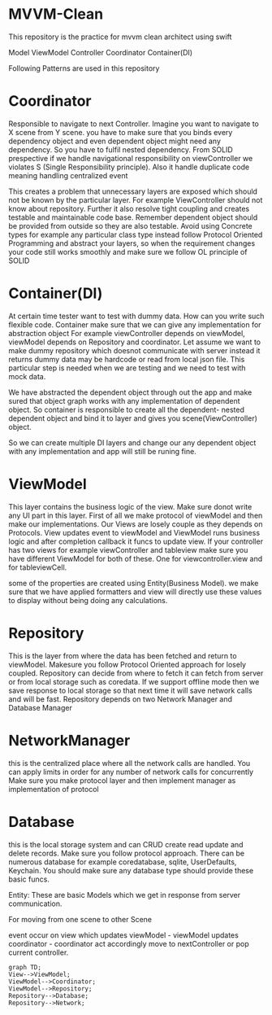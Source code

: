 # MVVM-Clean
This repository is the practice for mvvm clean architect using swift 

Model ViewModel Controller Coordinator Container(DI)

Following Patterns are used in this repository

# Coordinator 
Responsible to navigate to next Controller. Imagine you want to navigate to X scene from Y scene. 
you have to make sure that you binds every dependency object and even dependent object might need any dependency. So you have to fulfil nested dependency.
From SOLID prespective if we handle navigational responsibility on viewController we violates S (Single Responsibility principle). Also it handle duplicate code meaning handling centralized event

This creates a problem that unnecessary layers are exposed which should not be known by the particular layer. For example ViewController should not know about repository.
Further it also resolve tight coupling and creates testable and maintainable code base. Remember dependent object should be provided from outside so they are 
also testable. Avoid using Concrete types for example any particular class type instead follow Protocol Oriented Programming and abstract your layers, so when the requirement changes your code still works smoothly and make sure we follow OL principle of SOLID


# Container(DI)
At certain time tester want to test with dummy data. How can you write such flexible code. Container make sure that we can give any implementation for abstraction object
For example viewController depends on viewModel, viewModel depends on Repository and coordinator.
Let assume we want to make dummy repository which doesnot communicate with server instead it returns dummy data may be hardcode or read from local json file.
This particular step is needed when we are testing and we need to test with mock data.

We have  abstracted the dependent object through out the app and make sured that object graph works with any implementation of dependent object.
So container is responsible to create all the dependent- nested dependent object and bind it to layer and gives you scene(ViewController) object.

So we can create multiple DI layers and change our any dependent object with any implementation and app will still be runing fine.

# ViewModel
This layer contains the business logic of the view. Make sure donot write any UI part in this layer. First of all we make protocol of viewModel
and then make our implementations. Our Views are losely couple as they depends on Protocols. View updates event to viewModel and ViewModel runs business logic
and after completion callback it funcs to update view. If your controller has two views for example viewController and tableview make sure you have different 
ViewModel for both of these. One for viewcontroller.view and for tableviewCell. 

some of the properties are created using Entity(Business Model). we make sure that we have applied formatters and view will directly use these values to display
without being doing any calculations.


# Repository
This is the layer from where the data has been fetched and return to viewModel. Makesure you follow Protocol Oriented approach for losely coupled.
Repository can decide from where to fetch it can fetch from server or from local storage such as coredata. If we support offline mode then we save response to local storage so that 
next time it will save network calls and will be fast. Repository depends on two Network Manager and Database Manager


# NetworkManager
this is the centralized place where all the network calls are handled. You can apply limits in order for any number of network calls for concurrently
Make sure you make protocol layer and then implement manager as implementation of protocol

# Database
 this is the local storage system and can CRUD create read update and delete records. Make sure you follow protocol approach. There can be numerous
database for example coredatabase, sqlite, UserDefaults, Keychain. You should make sure any database type should provide these basic funcs.

Entity: These are basic Models which we get in response from server communication.

For moving from one scene to other Scene

event occur on view which updates viewModel - viewModel updates coordinator - coordinator act accordingly move to nextController or pop current controller.

```mermaid
graph TD;
View-->ViewModel;
ViewModel-->Coordinator;
ViewModel-->Repository;
Repository-->Database;
Repository-->Network;
```


